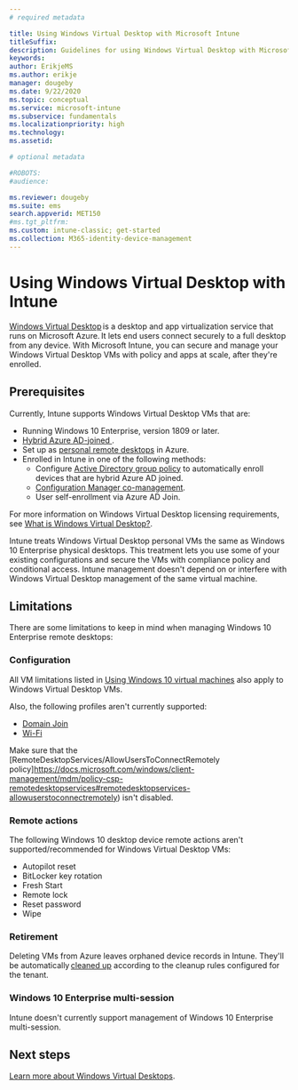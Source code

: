 ```yaml
---
# required metadata

title: Using Windows Virtual Desktop with Microsoft Intune
titleSuffix: 
description: Guidelines for using Windows Virtual Desktop with Microsoft Intune
keywords:
author: ErikjeMS  
ms.author: erikje
manager: dougeby
ms.date: 9/22/2020
ms.topic: conceptual
ms.service: microsoft-intune
ms.subservice: fundamentals
ms.localizationpriority: high
ms.technology:
ms.assetid: 

# optional metadata

#ROBOTS:
#audience:

ms.reviewer: dougeby
ms.suite: ems
search.appverid: MET150
#ms.tgt_pltfrm:
ms.custom: intune-classic; get-started
ms.collection: M365-identity-device-management
---
```


# Using Windows Virtual Desktop with Intune

[Windows Virtual Desktop](https://docs.microsoft.com/azure/virtual-desktop/) is a desktop and app virtualization service that runs on Microsoft Azure. It lets end users connect securely to a full desktop from any device. With Microsoft Intune, you can secure and manage your Windows Virtual Desktop VMs with policy and apps at scale, after they're enrolled. 

## Prerequisites 

Currently, Intune supports Windows Virtual Desktop VMs that are: 

- Running Windows 10 Enterprise, version 1809 or later.
- [Hybrid Azure AD-joined ](https://docs.microsoft.com/azure/active-directory/devices/hybrid-azuread-join-plan).
- Set up as [personal remote desktops](https://docs.microsoft.com/azure/virtual-desktop/configure-host-pool-personal-desktop-assignment-type) in Azure. 
- Enrolled in Intune in one of the following methods: 
    - Configure [Active Directory group policy](https://docs.microsoft.com/windows/client-management/mdm/enroll-a-windows-10-device-automatically-using-group-policy) to automatically enroll devices that are hybrid Azure AD joined.
    - [Configuration Manager co-management](https://docs.microsoft.com/configmgr/comanage/overview).
    - User self-enrollment via Azure AD Join.

For more information on Windows Virtual Desktop licensing requirements, see [What is Windows Virtual Desktop?](https://docs.microsoft.com/azure/virtual-desktop/overview#requirements).

Intune treats Windows Virtual Desktop personal VMs the same as Windows 10 Enterprise physical desktops. This treatment lets you use some of your existing configurations and secure the VMs with compliance policy and conditional access. Intune management doesn't depend on or interfere with Windows Virtual Desktop management of the same virtual machine. 

## Limitations

There are some limitations to keep in mind when managing Windows 10 Enterprise remote desktops: 

### Configuration

All VM limitations listed in [Using Windows 10 virtual machines](windows-10-virtual-machines.md) also apply to Windows Virtual Desktop VMs.

Also, the following profiles aren't currently supported:
- [Domain Join](../configuration/device-profiles.md#domain-join)
- [Wi-Fi](../configuration/device-profiles.md#wi-fi)

Make sure that the [RemoteDesktopServices/AllowUsersToConnectRemotely policy]https://docs.microsoft.com/windows/client-management/mdm/policy-csp-remotedesktopservices#remotedesktopservices-allowuserstoconnectremotely) isn't disabled.

### Remote actions

The following Windows 10 desktop device remote actions aren't supported/recommended for Windows Virtual Desktop VMs:

- Autopilot reset
- BitLocker key rotation
- Fresh Start
- Remote lock
- Reset password
- Wipe

### Retirement

Deleting VMs from Azure leaves orphaned device records in Intune. They'll be automatically [cleaned up](../remote-actions/devices-wipe.md#automatically-delete-devices-with-cleanup-rules) according to the cleanup rules configured for the tenant.

### Windows 10 Enterprise multi-session

Intune doesn't currently support management of Windows 10 Enterprise multi-session.

## Next steps

[Learn more about Windows Virtual Desktops](https://docs.microsoft.com/azure/virtual-desktop/).